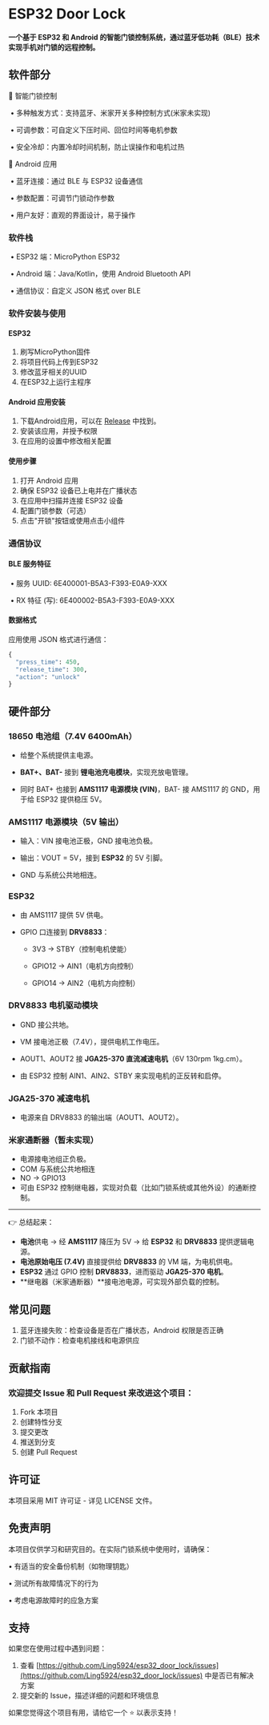 # ESP32 Door Lock

**一个基于 ESP32 和 Android 的智能门锁控制系统，通过蓝牙低功耗（BLE）技术实现手机对门锁的远程控制。**



## 软件部分

🚪 智能门锁控制

​	• 多种触发方式：支持蓝牙、米家开关多种控制方式(米家未实现)

​	• 可调参数：可自定义下压时间、回位时间等电机参数

​	• 安全冷却：内置冷却时间机制，防止误操作和电机过热

📱 Android 应用

​	• 蓝牙连接：通过 BLE 与 ESP32 设备通信

​	• 参数配置：可调节门锁动作参数

​	• 用户友好：直观的界面设计，易于操作

### 软件栈

​	• ESP32 端：MicroPython ESP32

​	• Android 端：Java/Kotlin，使用 Android Bluetooth API

​	• 通信协议：自定义 JSON 格式 over BLE

### 软件安装与使用

#### ESP32

1. 刷写MicroPython固件
2. 将项目代码上传到ESP32
3. 修改蓝牙相关的UUID
4. 在ESP32上运行主程序

#### Android 应用安装

1. 下载Android应用，可以在 [Release](https://github.com/Ling5924/DoorLock/releases) 中找到。
2. 安装该应用，并授予权限
3. 在应用的设置中修改相关配置

#### 使用步骤

1. 打开 Android 应用
2. 确保 ESP32 设备已上电并在广播状态
3. 在应用中扫描并连接 ESP32 设备
4. 配置门锁参数（可选）
5. 点击"开锁"按钮或使用点击小组件

### 通信协议

#### BLE 服务特征

​	• 服务 UUID: 6E400001-B5A3-F393-E0A9-XXX

​	• RX 特征 (写): 6E400002-B5A3-F393-E0A9-XXX

#### 数据格式

应用使用 JSON 格式进行通信：

```python
{
  "press_time": 450,
  "release_time": 300,
  "action": "unlock"
}
```



## 硬件部分

### **18650 电池组（7.4V 6400mAh）**

- 给整个系统提供主电源。

- **BAT+、BAT-** 接到 **锂电池充电模块**，实现充放电管理。

- 同时 BAT+ 也接到 **AMS1117 电源模块 (VIN)**，BAT- 接 AMS1117 的 GND，用于给 ESP32 提供稳压 5V。

  

### **AMS1117 电源模块（5V 输出）**

- 输入：VIN 接电池正极，GND 接电池负极。

- 输出：VOUT = 5V，接到 **ESP32** 的 5V 引脚。

- GND 与系统公共地相连。

  

### **ESP32**

- 由 AMS1117 提供 5V 供电。

- GPIO 口连接到 **DRV8833**：

  - 3V3 → STBY（控制电机使能）

  - GPIO12 → AIN1（电机方向控制）

  - GPIO14 → AIN2（电机方向控制）

    

### **DRV8833 电机驱动模块**

- GND 接公共地。

- VM 接电池正极（7.4V），提供电机工作电压。

- AOUT1、AOUT2 接 **JGA25-370 直流减速电机**（6V 130rpm 1kg.cm）。

- 由 ESP32 控制 AIN1、AIN2、STBY 来实现电机的正反转和启停。

  

### **JGA25-370 减速电机**

- 电源来自 DRV8833 的输出端（AOUT1、AOUT2）。

  

### **米家通断器（暂未实现）**

- 电源接电池组正负极。
- COM 与系统公共地相连
- NO → GPIO13 
- 可由 ESP32 控制继电器，实现对负载（比如门锁系统或其他外设）的通断控制。

------

👉 总结起来：

- **电池**供电 → 经 **AMS1117** 降压为 5V → 给 **ESP32** 和 **DRV8833** 提供逻辑电源。
- **电池原始电压 (7.4V)** 直接提供给 **DRV8833** 的 VM 端，为电机供电。
- **ESP32** 通过 GPIO 控制 **DRV8833**，进而驱动 **JGA25-370 电机**。
- **继电器（米家通断器）**接电池电源，可实现外部负载的控制。

## 常见问题

1. 蓝牙连接失败：检查设备是否在广播状态，Android 权限是否正确
2. 门锁不动作：检查电机接线和电源供应

## 贡献指南

### 欢迎提交 Issue 和 Pull Request 来改进这个项目：
1. Fork 本项目
2. 创建特性分支
3. 提交更改
4. 推送到分支
5. 创建 Pull Request

## 许可证

本项目采用 MIT 许可证 - 详见 LICENSE 文件。

## 免责声明

本项目仅供学习和研究目的。在实际门锁系统中使用时，请确保：

• 有适当的安全备份机制（如物理钥匙）

• 测试所有故障情况下的行为

• 考虑电源故障时的应急方案

## 支持

如果您在使用过程中遇到问题：
1. 查看 [https://github.com/Ling5924/esp32_door_lock/issues](https://github.com/Ling5924/esp32_door_lock/issues) 中是否已有解决方案
2. 提交新的 Issue，描述详细的问题和环境信息

如果您觉得这个项目有用，请给它一个 ⭐ 以表示支持！
